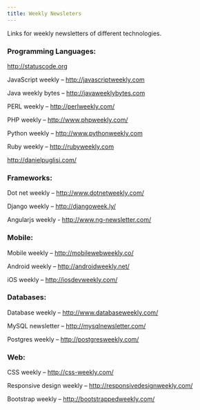 ```yaml
---
title: Weekly Newsleters
---
```

Links for weekly newsletters of different technologies.

### Programming Languages:

<a href="http://statuscode.org/">http://statuscode.org</a>

JavaScript weekly – <a href="http://javascriptweekly.com">http://javascriptweekly.com </a>

Java weekly bytes – <a href="http://javaweeklybytes.com/">http://javaweeklybytes.com</a>

PERL weekly – <a href="http://perlweekly.com">http://perlweekly.com/</a>

PHP weekly – <a href="http://www.phpweekly.com/">http://www.phpweekly.com/</a>

Python weekly – <a href="http://www.pythonweekly.com">http://www.pythonweekly.com</a>

Ruby weekly – <a href="http://rubyweekly.com/">http://rubyweekly.com</a>

<a href="http://danielpuglisi.com/">http://danielpuglisi.com/</a>


### Frameworks:

Dot net weekly – <a href="http://www.dotnetweekly.com/">http://www.dotnetweekly.com/</a>

Django weekly – <a href="http://djangoweek.ly/">http://djangoweek.ly/</a>

Angularjs weekly - <a href="http://www.ng-newsletter.com/">http://www.ng-newsletter.com/ </a>

### Mobile:

Mobile weekly – <a href="http://mobilewebweekly.co/">http://mobilewebweekly.co/</a>

Android weekly – <a href="http://androidweekly.net/">http://androidweekly.net/</a>

iOS weekly – <a href="http://iosdevweekly.com/">http://iosdevweekly.com/</a>

### Databases:

Database weekly – <a href="http://www.databaseweekly.com/">http://www.databaseweekly.com/</a>

MySQL newsletter – <a href="http://mysqlnewsletter.com/">http://mysqlnewsletter.com/</a>

Postgres weekly – <a href="http://postgresweekly.com/">http://postgresweekly.com/</a>

### Web:

CSS weekly  – <a href="http://css-weekly.com/">http://css-weekly.com/</a>

Responsive design weekly – <a href="http://responsivedesignweekly.com/">http://responsivedesignweekly.com/</a>

Bootstrap weekly – <a href="http://bootstrappedweekly.com/">http://bootstrappedweekly.com/</a>
